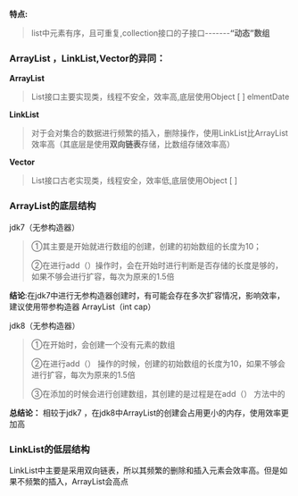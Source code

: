 **特点:**

> list中元素有序，且可重复,collection接口的子接口-------**“动态”数组**

### **ArrayList ，LinkList,Vector的异同：**

**ArrayList** 

> List接口主要实现类，线程不安全，效率高,底层使用Object [ ] elmentDate

**LinkList**

> 对于会对集合的数据进行频繁的插入，删除操作，使用LinkList比ArrayList效率高（其底层是使用**双向链表**存储，比数组存储效率高） 

**Vector**

> List接口古老实现类，线程安全，效率低,底层使用Object [ ] 

### ArrayList的底层结构

jdk7（无参构造器）

> ①其主要是开始就进行数组的创建，创建的初始数组的长度为10；
>
> ②在进行add（）操作时，会在开始时进行判断是否存储的长度是够的，如果不够会进行扩容，每次为原来的1.5倍

**结论**:在jdk7中进行无参构造器创建时，有可能会存在多次扩容情况，影响效率，建议使用带参构造器  ArrayList（int cap）

jdk8（无参构造器）

> ①在开始时，会创建一个没有元素的数组
>
> ②在进行add（） 操作的时候，创建的初始数组的长度为10，如果不够会进行扩容，每次为原来的1.5倍
>
> ③在添加的时候会进行创建数组，其创建的是过程是在add（） 方法中的

**总结论：** 相较于jdk7 ，在jdk8中ArrayList的创建会占用更小的内存，使用效率更加高

### **LinkList的低层结构**

LinkList中主要是采用双向链表，所以其频繁的删除和插入元素会效率高。但是如果不频繁的插入，ArrayList会高点 

